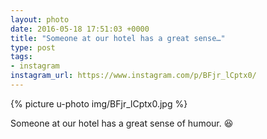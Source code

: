 ```yaml
---
layout: photo
date: 2016-05-18 17:51:03 +0000
title: "Someone at our hotel has a great sense…"
type: post
tags:
- instagram
instagram_url: https://www.instagram.com/p/BFjr_lCptx0/
---
```


{% picture u-photo img/BFjr_lCptx0.jpg %}

Someone at our hotel has a great sense of humour. 😆
